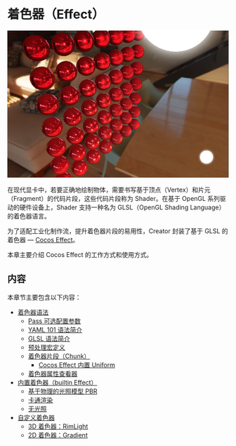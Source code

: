 # 着色器（Effect）

![effect-show](img/effect-show.png)

<!-- 
着色器（Shader）的本质是运行在 GPU 上能在屏幕上绘制某些东西的程序，这些程序为图形渲染管线的某个特定部分而运行。在 Cocos Creator 中着色器由顶点着色器（Vertex Shader）和片元着色器（Fragment Shader）构成，主要为可编程渲染管线提供算法片段。
-->

在现代显卡中，若要正确地绘制物体，需要书写基于顶点（Vertex）和片元（Fragment）的代码片段，这些代码片段称为 Shader。在基于 OpenGL 系列驱动的硬件设备上，Shader 支持一种名为 GLSL（OpenGL Shading Language）的着色器语言。

为了适配工业化制作流，提升着色器片段的易用性，Creator 封装了基于 GLSL 的着色器 — [Cocos Effect](./effect-syntax.md)。

本章主要介绍 Cocos Effect 的工作方式和使用方式。

<!-- 在原生平台上，采用其他渲染驱动（Vulkan 或 Metal）的情况下，着色器会被编译到对应的平台。 -->

## 内容

本章节主要包含以下内容：

- [着色器语法](effect-syntax.md)
    - [Pass 可选配置参数](pass-parameter-list.md)
    - [YAML 101 语法简介](yaml-101.md)
    - [GLSL 语法简介](glsl.md)
    - [预处理宏定义](macros.md)
    - [着色器片段（Chunk）](effect-chunk-index.md)
        - [Cocos Effect 内置 Uniform](uniform.md)
    - [着色器属性查看器](effect-inspector.md)
- [内置着色器（builtin Effect）](effect-builtin.md)
    - [基于物理的光照模型 PBR](effect-builtin-pbr.md)
    - [卡通渲染](effect-builtin-toon.md)
    - [无光照](effect-builtin-unlit.md)
- [自定义着色器](write-effect-overview.md)
    - [3D 着色器：RimLight](write-effect-3d-rim-light.md)
    - [2D 着色器：Gradient](write-effect-2d-sprite-gradient.md)
